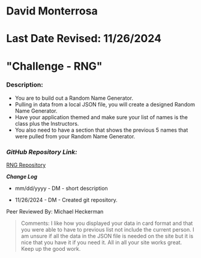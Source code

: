# David Monterrosa
# Last Date Revised: 11/26/2024
# "Challenge - RNG"
### Description:
- You are to build out a Random Name Generator.
- Pulling in data from a local JSON file, you will create a designed Random Name Generator.
- Have your application themed and make sure your list of names is the class plus the Instructors.
- You also need to have a section that shows the previous 5 names that were pulled from your Random Name Generator.

### _GitHub Repository Link:_
[RNG Repository]()

***Change Log***
+ mm/dd/yyyy - DM - short description
- 11/26/2024 - DM - Created git repository.

Peer Reviewed By: Michael Heckerman
> Comments: I like how you displayed your data in card format and that you were able to have to previous list not include the current person. I am unsure if all the data in the JSON file is needed on the site but it is nice that you have it if you need it. All in all your site works great. Keep up the good work.
